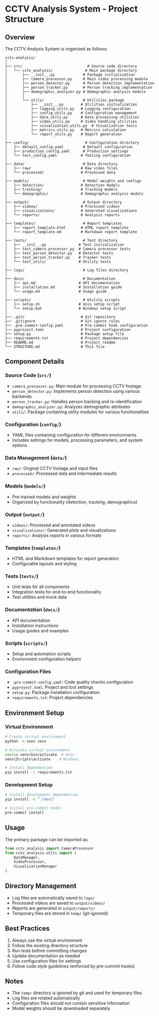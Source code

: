 # CCTV Analysis System - Project Structure

## Overview

The CCTV Analysis System is organized as follows:

```plaintext
cctv-analysis/
│
├── src/                              # Source code directory
│   └── cctv_analysis/               # Main package directory
│       ├── __init__.py             # Package initialization
│       ├── camera_processor.py     # Main video processing module
│       ├── person_detector.py      # Person detection implementation
│       ├── person_tracker.py       # Person tracking implementation
│       ├── demographic_analyzer.py # Demographic analysis module
│       │
│       └── utils/                  # Utilities package
│           ├── __init__.py        # Utilities initialization
│           ├── logging_utils.py   # Logging configuration
│           ├── config_utils.py    # Configuration management
│           ├── data_utils.py      # Data processing utilities
│           ├── video_utils.py     # Video handling utilities
│           ├── visualization_utils.py  # Visualization tools
│           ├── metrics_utils.py   # Metrics calculation
│           └── report_utils.py    # Report generation
│
├── config/                          # Configuration directory
│   ├── default_config.yaml         # Default configuration
│   ├── production_config.yaml      # Production settings
│   └── test_config.yaml           # Testing configuration
│
├── data/                           # Data directory
│   ├── raw/                       # Raw video files
│   └── processed/                 # Processed data
│
├── models/                         # Model weights and configs
│   ├── detection/                 # Detection models
│   ├── tracking/                  # Tracking models
│   └── demographic/               # Demographic analysis models
│
├── output/                         # Output directory
│   ├── videos/                    # Processed videos
│   ├── visualizations/            # Generated visualizations
│   └── reports/                   # Analysis reports
│
├── templates/                      # Report templates
│   ├── report_template.html       # HTML report template
│   └── report_template.md         # Markdown report template
│
├── tests/                          # Test directory
│   ├── __init__.py               # Test initialization
│   ├── test_camera_processor.py  # Camera processor tests
│   ├── test_person_detector.py   # Detector tests
│   ├── test_person_tracker.py    # Tracker tests
│   └── test_utils/               # Utility tests
│
├── logs/                           # Log files directory
│
├── docs/                           # Documentation
│   ├── api.md                    # API documentation
│   ├── installation.md           # Installation guide
│   └── usage.md                  # Usage guide
│
├── scripts/                        # Utility scripts
│   ├── setup.sh                  # Unix setup script
│   └── setup.bat                 # Windows setup script
│
├── .git/                          # Git repository
├── .gitignore                     # Git ignore rules
├── .pre-commit-config.yaml        # Pre-commit hook configuration
├── pyproject.toml                 # Project configuration
├── setup.py                       # Package setup file
├── requirements.txt               # Project dependencies
├── README.md                      # Project readme
└── STRUCTURE.md                   # This file

```

## Component Details

### Source Code (`src/`)

- `camera_processor.py`: Main module for processing CCTV footage
- `person_detector.py`: Implements person detection using various backends
- `person_tracker.py`: Handles person tracking and re-identification
- `demographic_analyzer.py`: Analyzes demographic attributes
- `utils/`: Package containing utility modules for various functionalities

### Configuration (`config/`)

- YAML files containing configuration for different environments
- Includes settings for models, processing parameters, and system options

### Data Management (`data/`)

- `raw/`: Original CCTV footage and input files
- `processed/`: Processed data and intermediate results

### Models (`models/`)

- Pre-trained models and weights
- Organized by functionality (detection, tracking, demographics)

### Output (`output/`)

- `videos/`: Processed and annotated videos
- `visualizations/`: Generated plots and visualizations
- `reports/`: Analysis reports in various formats

### Templates (`templates/`)

- HTML and Markdown templates for report generation
- Configurable layouts and styling

### Tests (`tests/`)

- Unit tests for all components
- Integration tests for end-to-end functionality
- Test utilities and mock data

### Documentation (`docs/`)

- API documentation
- Installation instructions
- Usage guides and examples

### Scripts (`scripts/`)

- Setup and automation scripts
- Environment configuration helpers

### Configuration Files

- `.pre-commit-config.yaml`: Code quality checks configuration
- `pyproject.toml`: Project and tool settings
- `setup.py`: Package installation configuration
- `requirements.txt`: Project dependencies

## Environment Setup

### Virtual Environment

```bash
# Create virtual environment
python -m venv venv

# Activate virtual environment
source venv/bin/activate  # Unix
venv\Scripts\activate    # Windows

# Install dependencies
pip install -r requirements.txt
```

### Development Setup

```bash
# Install development dependencies
pip install -e ".[dev]"

# Install pre-commit hooks
pre-commit install
```

## Usage

The primary package can be imported as:

```python
from cctv_analysis import CameraProcessor
from cctv_analysis.utils import (
    DataManager,
    VideoProcessor,
    VisualizationManager
)
```

## Directory Management

- Log files are automatically saved to `logs/`
- Processed videos are saved to `output/videos/`
- Reports are generated in `output/reports/`
- Temporary files are stored in `temp/` (git-ignored)

## Best Practices

1. Always use the virtual environment
2. Follow the existing directory structure
3. Run tests before committing changes
4. Update documentation as needed
5. Use configuration files for settings
6. Follow code style guidelines (enforced by pre-commit hooks)

## Notes

- The `temp/` directory is ignored by git and used for temporary files
- Log files are rotated automatically
- Configuration files should not contain sensitive information
- Model weights should be downloaded separately

